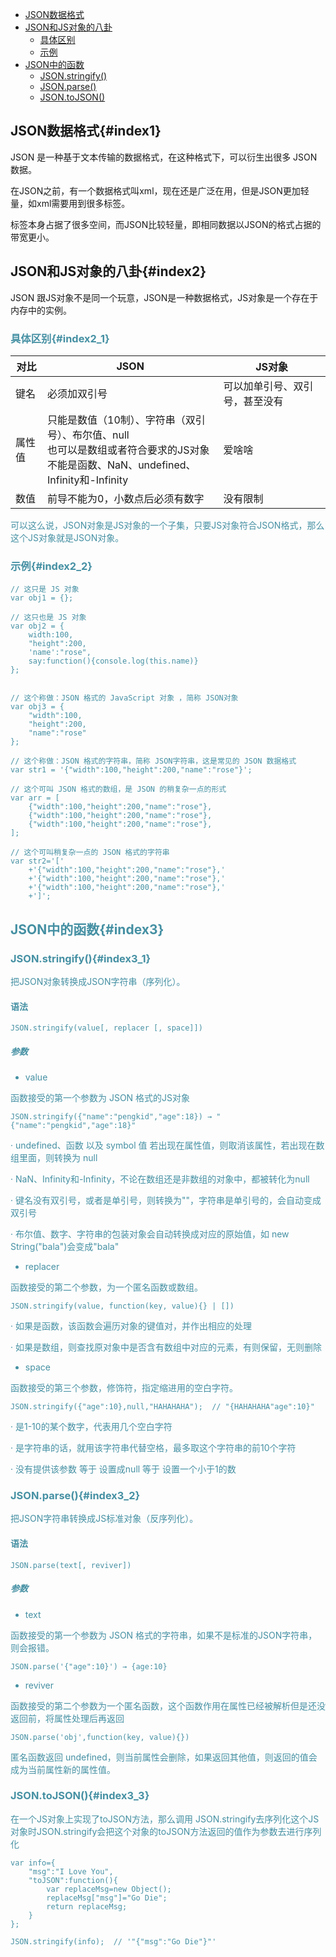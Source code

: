 * [JSON数据格式](#index1)
* [JSON和JS对象的八卦](#index2)
  * [具体区别](#index2_1)
  * [示例](#index2_2)
* [JSON中的函数](#index3)
  * [JSON.stringify()](#index3_1)
  * [JSON.parse()](#index3_2)
  * [JSON.toJSON()](#index3_3)


## JSON数据格式{#index1}

JSON 是一种基于文本传输的数据格式，在这种格式下，可以衍生出很多 JSON 数据。

在JSON之前，有一个数据格式叫xml，现在还是广泛在用，但是JSON更加轻量，如xml需要用到很多标签。

标签本身占据了很多空间，而JSON比较轻量，即相同数据以JSON的格式占据的带宽更小。

## JSON和JS对象的八卦{#index2}

JSON 跟JS对象不是同一个玩意，JSON是一种数据格式，JS对象是一个存在于内存中的实例。

### <font color="4590a3">具体区别{#index2_1}


|对比|JSON          |JS对象        |
|---------------|-------------|-------------|
|键名| 必须加双引号 | 可以加单引号、双引号，甚至没有 |
|属性值| 只能是数值（10制）、字符串（双引号）、布尔值、null<br/>也可以是数组或者符合要求的JS对象<br/>不能是函数、NaN、undefined、Infinity和-Infinity | 爱啥啥      |
|数值| 前导不能为0，小数点后必须有数字 | 没有限制      |

可以这么说，JSON对象是JS对象的一个子集，只要JS对象符合JSON格式，那么这个JS对象就是JSON对象。

### <font color="4590a3">示例{#index2_2}</font>

```
// 这只是 JS 对象
var obj1 = {}; 

// 这只也是 JS 对象
var obj2 = {
    width:100,
    "height":200,
    'name':"rose",
    say:function(){console.log(this.name)}
};


// 这个称做：JSON 格式的 JavaScript 对象 ，简称 JSON对象			
var obj3 = {
    "width":100,
    "height":200,
    "name":"rose"
};

// 这个称做：JSON 格式的字符串，简称 JSON字符串，这是常见的 JSON 数据格式
var str1 = '{"width":100,"height":200,"name":"rose"}';

// 这个可叫 JSON 格式的数组，是 JSON 的稍复杂一点的形式
var arr = [
    {"width":100,"height":200,"name":"rose"},
    {"width":100,"height":200,"name":"rose"},
    {"width":100,"height":200,"name":"rose"},
];

// 这个可叫稍复杂一点的 JSON 格式的字符串     
var str2='['
    +'{"width":100,"height":200,"name":"rose"},'
    +'{"width":100,"height":200,"name":"rose"},'
    +'{"width":100,"height":200,"name":"rose"},'
    +']';

```


## <font color="4590a3">JSON中的函数{#index3}</font>

### <font color="4590a3">JSON.stringify(){#index3_1}</font>
 
把JSON对象转换成JSON字符串（序列化）。

#### <font color="4590a3">语法</font>
`JSON.stringify(value[, replacer [, space]])`  

##### <font color="4590a3">参数</font>

* value

函数接受的第一个参数为 JSON 格式的JS对象

`JSON.stringify({"name":"pengkid","age":18}) → "{"name":"pengkid","age":18}"`

· undefined、函数 以及 symbol 值 若出现在属性值，则取消该属性，若出现在数组里面，则转换为 null

· NaN、Infinity和-Infinity，不论在数组还是非数组的对象中，都被转化为null

· 键名没有双引号，或者是单引号，则转换为""，字符串是单引号的，会自动变成双引号

· 布尔值、数字、字符串的包装对象会自动转换成对应的原始值，如 new String("bala")会变成"bala"

* replacer

函数接受的第二个参数，为一个匿名函数或数组。

`JSON.stringify(value, function(key, value){} | [])`

· 如果是函数，该函数会遍历对象的键值对，并作出相应的处理

· 如果是数组，则查找原对象中是否含有数组中对应的元素，有则保留，无则删除

* space

函数接受的第三个参数，修饰符，指定缩进用的空白字符。

`JSON.stringify({"age":10},null,"HAHAHAHA");  // "{HAHAHAHA"age":10}"
`

· 是1-10的某个数字，代表用几个空白字符

· 是字符串的话，就用该字符串代替空格，最多取这个字符串的前10个字符

· 没有提供该参数 等于 设置成null 等于 设置一个小于1的数

### <font color="4590a3">JSON.parse(){#index3_2}</font> 

把JSON字符串转换成JS标准对象（反序列化）。

#### <font color="4590a3">语法</font>
`JSON.parse(text[, reviver])`

##### <font color="4590a3">参数</font>

* text

函数接受的第一个参数为 JSON 格式的字符串，如果不是标准的JSON字符串，则会报错。

`JSON.parse('{"age":10}') → {age:10}`

* reviver

函数接受的第二个参数为一个匿名函数，这个函数作用在属性已经被解析但是还没返回前，将属性处理后再返回

`JSON.parse('obj',function(key, value){})`

匿名函数返回 undefined，则当前属性会删除，如果返回其他值，则返回的值会成为当前属性新的属性值。

### <font color="4590a3">JSON.toJSON(){#index3_3}</font>

在一个JS对象上实现了toJSON方法，那么调用 JSON.stringify去序列化这个JS对象时JSON.stringify会把这个对象的toJSON方法返回的值作为参数去进行序列化

```
var info={  
    "msg":"I Love You",
    "toJSON":function(){
        var replaceMsg=new Object();
        replaceMsg["msg"]="Go Die";
        return replaceMsg;
    }
};

JSON.stringify(info);  // '"{"msg":"Go Die"}"'

```